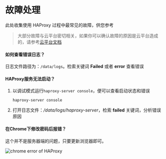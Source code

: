 # 故障处理

此处收集使用 HAProxy 过程中最常见的故障，供您参考

> 大部分故障与云平台密切相关，如果你可以确认故障的原因是云平台造成的，请参考[云平台文档](https://support.websoft9.com/docs/faq/zh/tech-instance.html)

#### 如何查看错误日志？

日志文件路径为：`/data/logs`。检索关键词 **Failed** 或者 **error** 查看错误

#### HAProxy服务无法启动？

1. 以调试模式运行`haproxy-server console`，便可以查看启动状态和错误
   ```
   haproxy-server console
   ```
2. 打开日志文件：*/data/logs/haproxy-server*，检索 **failed** 关键词，分析错误原因


#### 在Chrome下修改密码后报错？

这个并不是服务器端的问题，只要更新浏览器即可。

![chrome error of HAProxy](https://libs.websoft9.com/Websoft9/DocsPicture/zh/haproxy/haproxy-chromeerror-websoft9.png)


